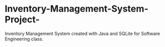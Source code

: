 # Inventory-Management-System-Project-
Inventory Management System created with Java and SQLite for Software Engineering class. 
